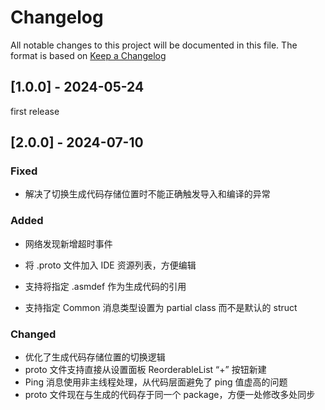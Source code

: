 # Changelog

All notable changes to this project will be documented in this file.
The format is based on [Keep a Changelog](https://keepachangelog.com/en/1.0.0/)

## [1.0.0] - 2024-05-24

first release 

## [2.0.0] - 2024-07-10

### Fixed

- 解决了切换生成代码存储位置时不能正确触发导入和编译的异常

### Added

* 网络发现新增超时事件

* 将 .proto 文件加入 IDE 资源列表，方便编辑

* 支持将指定 .asmdef 作为生成代码的引用

* 支持指定 Common 消息类型设置为 partial class 而不是默认的 struct

### Changed

- 优化了生成代码存储位置的切换逻辑
- proto 文件支持直接从设置面板 ReorderableList “+” 按钮新建
- Ping 消息使用非主线程处理，从代码层面避免了 ping 值虚高的问题
- proto 文件现在与生成的代码存于同一个 package，方便一处修改多处同步
